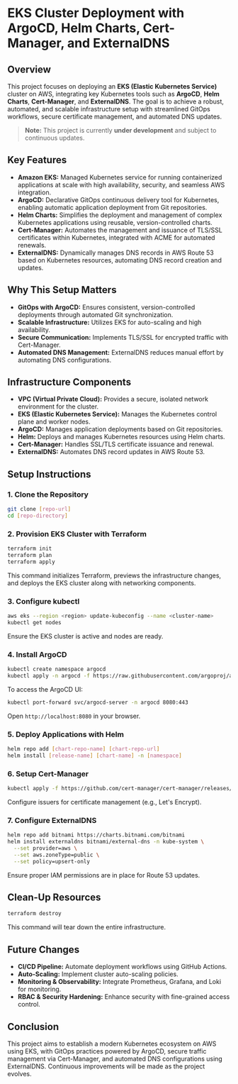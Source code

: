 # EKS Cluster Deployment with ArgoCD, Helm Charts, Cert-Manager, and ExternalDNS

## Overview
This project focuses on deploying an **EKS (Elastic Kubernetes Service)** cluster on AWS, integrating key Kubernetes tools such as **ArgoCD**, **Helm Charts**, **Cert-Manager**, and **ExternalDNS**. The goal is to achieve a robust, automated, and scalable infrastructure setup with streamlined GitOps workflows, secure certificate management, and automated DNS updates.

> **Note:** This project is currently **under development** and subject to continuous updates.

## Key Features
- **Amazon EKS:** Managed Kubernetes service for running containerized applications at scale with high availability, security, and seamless AWS integration.
- **ArgoCD:** Declarative GitOps continuous delivery tool for Kubernetes, enabling automatic application deployment from Git repositories.
- **Helm Charts:** Simplifies the deployment and management of complex Kubernetes applications using reusable, version-controlled charts.
- **Cert-Manager:** Automates the management and issuance of TLS/SSL certificates within Kubernetes, integrated with ACME for automated renewals.
- **ExternalDNS:** Dynamically manages DNS records in AWS Route 53 based on Kubernetes resources, automating DNS record creation and updates.

## Why This Setup Matters
- **GitOps with ArgoCD:** Ensures consistent, version-controlled deployments through automated Git synchronization.
- **Scalable Infrastructure:** Utilizes EKS for auto-scaling and high availability.
- **Secure Communication:** Implements TLS/SSL for encrypted traffic with Cert-Manager.
- **Automated DNS Management:** ExternalDNS reduces manual effort by automating DNS configurations.

## Infrastructure Components
- **VPC (Virtual Private Cloud):** Provides a secure, isolated network environment for the cluster.
- **EKS (Elastic Kubernetes Service):** Manages the Kubernetes control plane and worker nodes.
- **ArgoCD:** Manages application deployments based on Git repositories.
- **Helm:** Deploys and manages Kubernetes resources using Helm charts.
- **Cert-Manager:** Handles SSL/TLS certificate issuance and renewal.
- **ExternalDNS:** Automates DNS record updates in AWS Route 53.

## Setup Instructions

### 1. Clone the Repository
```bash
git clone [repo-url]
cd [repo-directory]
```

### 2. Provision EKS Cluster with Terraform
```bash
terraform init
terraform plan
terraform apply
```
This command initializes Terraform, previews the infrastructure changes, and deploys the EKS cluster along with networking components.

### 3. Configure kubectl
```bash
aws eks --region <region> update-kubeconfig --name <cluster-name>
kubectl get nodes
```
Ensure the EKS cluster is active and nodes are ready.

### 4. Install ArgoCD
```bash
kubectl create namespace argocd
kubectl apply -n argocd -f https://raw.githubusercontent.com/argoproj/argo-cd/stable/manifests/install.yaml
```
To access the ArgoCD UI:
```bash
kubectl port-forward svc/argocd-server -n argocd 8080:443
```
Open `http://localhost:8080` in your browser.

### 5. Deploy Applications with Helm
```bash
helm repo add [chart-repo-name] [chart-repo-url]
helm install [release-name] [chart-name] -n [namespace]
```

### 6. Setup Cert-Manager
```bash
kubectl apply -f https://github.com/cert-manager/cert-manager/releases/download/v1.11.0/cert-manager.yaml
```
Configure issuers for certificate management (e.g., Let's Encrypt).

### 7. Configure ExternalDNS
```bash
helm repo add bitnami https://charts.bitnami.com/bitnami
helm install externaldns bitnami/external-dns -n kube-system \
  --set provider=aws \
  --set aws.zoneType=public \
  --set policy=upsert-only
```
Ensure proper IAM permissions are in place for Route 53 updates.

## Clean-Up Resources
```bash
terraform destroy
```
This command will tear down the entire infrastructure.

## Future Changes
- **CI/CD Pipeline:** Automate deployment workflows using GitHub Actions.
- **Auto-Scaling:** Implement cluster auto-scaling policies.
- **Monitoring & Observability:** Integrate Prometheus, Grafana, and Loki for monitoring.
- **RBAC & Security Hardening:** Enhance security with fine-grained access control.

## Conclusion
This project aims to establish a modern Kubernetes ecosystem on AWS using EKS, with GitOps practices powered by ArgoCD, secure traffic management via Cert-Manager, and automated DNS configurations using ExternalDNS. Continuous improvements will be made as the project evolves.

